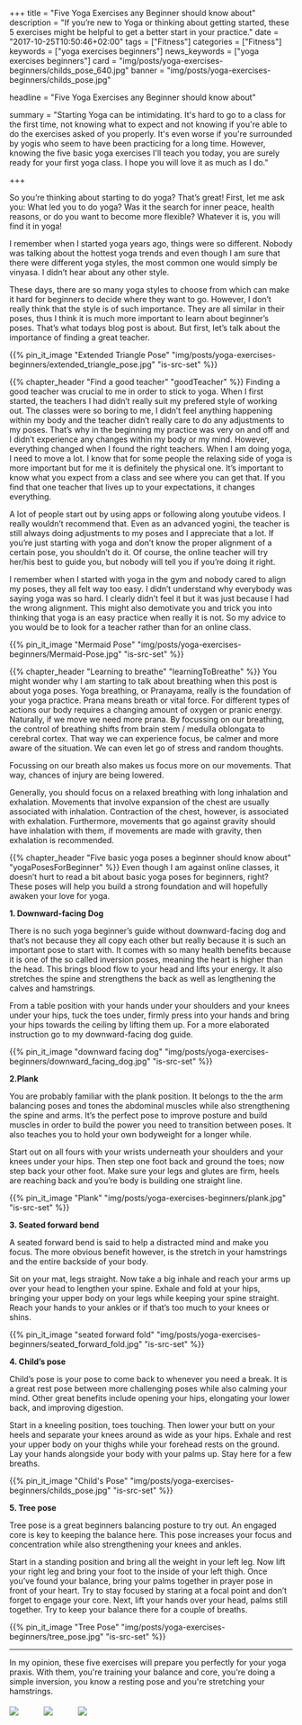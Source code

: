 +++
title = "Five Yoga Exercises any Beginner should know about"
description = "If you’re new to Yoga or thinking about getting started, these 5 exercises might be helpful to get a better start in your practice."
date = "2017-10-25T10:50:46+02:00"
tags = ["Fitness"]
categories = ["Fitness"]
keywords = ["yoga exercises beginners"]
news_keywords = ["yoga exercises beginners"]
card = "img/posts/yoga-exercises-beginners/childs_pose_640.jpg"
banner = "img/posts/yoga-exercises-beginners/childs_pose.jpg"

headline = "Five Yoga Exercises any Beginner should know about"

summary = "Starting Yoga can be intimidating. It's hard to go to a class for the first time, not knowing what to expect and not knowing if you're able to do the exercises asked of you properly. It's even worse if you're surrounded by yogis who seem to have been practicing for a long time. However, knowing the five basic yoga exercises I'll teach you today, you are surely ready for your first yoga class. I hope you will love it as much as I do."

+++

So you’re thinking about starting to do yoga? That’s great! First, let me ask you: What led you to do yoga? Was it the search for inner peace, health reasons, or do you want to become more flexible? Whatever it is, you will find it in yoga!

I remember when I started yoga years ago, things were so different. Nobody was talking about the hottest yoga trends and even though I am sure that there were different yoga styles, the most common one would simply be vinyasa. I didn’t hear about any other style.

These days, there are so many yoga styles to choose from which can make it hard for beginners to decide where they want to go. However, I don’t really think that the style is of such importance. They are all similar in their poses, thus I think it is much more important to learn about beginner’s poses. That’s what todays blog post is about. But first, let’s talk about the importance of finding a great teacher.

{{% pin_it_image "Extended Triangle Pose" "img/posts/yoga-exercises-beginners/extended_triangle_pose.jpg" "is-src-set" %}}

{{% chapter_header "Find a good teacher" "goodTeacher" %}}
Finding a good teacher was crucial to me in order to stick to yoga. When I first started, the teachers I had didn’t really suit my prefered style of working out. The classes were so boring to me, I didn’t feel anything happening within my body and the teacher didn’t really care to do any adjustments to my poses. That’s why in the beginning my practice was very on and off and I didn’t experience any changes within my body or my mind. However, everything changed when I found the right teachers. When I am doing yoga, I need to move a lot. I know that for some people the relaxing side of yoga is more important but for me it is definitely the physical one. It’s important to know what you expect from a class and see where you can get that. If you find that one teacher that lives up to your expectations, it changes everything.

A lot of people start out by using apps or following along youtube videos. I really wouldn’t recommend that. Even as an advanced yogini, the teacher is still always doing adjustments to my poses and I appreciate that a lot. If you’re just starting with yoga and don’t know the proper alignment of a certain pose, you shouldn’t do it. Of course, the online teacher will try her/his best to guide you, but nobody will tell you if you’re doing it right.

I remember when I started with yoga in the gym and nobody cared to align my poses, they all felt way too easy. I didn’t understand why everybody was saying yoga was so hard. I clearly didn’t feel it but it was just because I had the wrong alignment. This might also demotivate you and trick you into thinking that yoga is an easy practice when really it is not. So my advice to you would be to look for a teacher rather than for an online class.

{{% pin_it_image "Mermaid Pose" "img/posts/yoga-exercises-beginners/Mermaid-Pose.jpg" "is-src-set" %}}

{{% chapter_header "Learning to breathe" "learningToBreathe" %}}
You might wonder why I am starting to talk about breathing when this post is about yoga poses. Yoga breathing, or Pranayama, really is the foundation of your yoga practice. Prana means breath or vital force. For different types of actions our body requires a changing amount of oxygen or pranic energy. Naturally, if we move we need more prana. By focussing on our breathing, the control of breathing shifts from brain stem / medulla oblongata to cerebral cortex. That way we can experience focus, be calmer and more aware of the situation. We can even let go of stress and random thoughts.

Focussing on our breath also makes us focus more on our movements. That way, chances of injury are being lowered.

Generally, you should focus on a relaxed breathing with long inhalation and exhalation. Movements that involve expansion of the chest are usually associated with inhalation. Contraction of the chest, however, is associated with exhalation. Furthermore, movements that go against gravity should have inhalation with them, if movements are made with gravity, then exhalation is recommended.

{{% chapter_header "Five basic yoga poses a beginner should know about" "yogaPosesForBeginner" %}}
Even though I am against online classes, it doesn’t hurt to read a bit about basic yoga poses for beginners, right? These poses will help you build a strong foundation and will hopefully awaken your love for yoga.

**1. Downward-facing Dog**

There is no such yoga beginner’s guide without downward-facing dog and that’s not because they all copy each other but really because it is such an important pose to start with. It comes with so many health benefits because it is one of the so called inversion poses, meaning the heart is higher than the head. This brings blood flow to your head and lifts your energy. It also stretches the spine and strengthens the back as well as lengthening the calves and hamstrings.

From a table position with your hands under your shoulders and your knees under your hips, tuck the toes under, firmly press into your hands and bring your hips towards the ceiling by lifting them up. For a more elaborated instruction go to my downward-facing dog guide.

{{% pin_it_image "downward facing dog" "img/posts/yoga-exercises-beginners/downward_facing_dog.jpg" "is-src-set" %}}

**2.Plank**

You are probably familiar with the plank position. It belongs to the the arm balancing poses and tones the abdominal muscles while also strengthening the spine and arms. It’s the perfect pose to improve posture and build muscles in order to build the power you need to transition between poses. It also teaches you to hold your own bodyweight for a longer while.

Start out on all fours with your wrists underneath your shoulders and your knees under your hips. Then step one foot back and ground the toes; now step back your other foot. Make sure your legs and glutes are firm, heels are reaching back and you’re body is building one straight line.

{{% pin_it_image "Plank" "img/posts/yoga-exercises-beginners/plank.jpg" "is-src-set" %}}

**3. Seated forward bend**

A seated forward bend is said to help a distracted mind and make you focus. The more obvious benefit however, is the stretch in your hamstrings and the entire backside of your body.

Sit on your mat, legs straight. Now take a big inhale and reach your arms up over your head to lengthen your spine. Exhale and fold at your hips, bringing your upper body on your legs while keeping your spine straight. Reach your hands to your ankles or if that’s too much to your knees or shins.

{{% pin_it_image "seated forward fold" "img/posts/yoga-exercises-beginners/seated_forward_fold.jpg" "is-src-set" %}}

**4. Child’s pose**

Child’s pose is your pose to come back to whenever you need a break. It is a great rest pose between more challenging poses while also calming your mind. Other great benefits include opening your hips, elongating your lower back, and improving digestion.

Start in a kneeling position, toes touching. Then lower your butt on your heels and separate your knees around as wide as your hips. Exhale and rest your upper body on your thighs while your forehead rests on the ground. Lay your hands alongside your body with your palms up. Stay here for a few breaths.

{{% pin_it_image "Child's Pose" "img/posts/yoga-exercises-beginners/childs_pose.jpg" "is-src-set" %}}

**5. Tree pose**

Tree pose is a great beginners balancing posture to try out. An engaged core is key to keeping the balance here. This pose increases your focus and concentration while also strengthening your knees and ankles.

Start in a standing position and bring all the weight in your left leg. Now lift your right leg and bring your foot to the inside of your left thigh. Once you’ve found your balance, bring your palms together in prayer pose in front of your heart. Try to stay focused by staring at a focal point and don’t forget to engage your core. Next, lift your hands over your head, palms still together. Try to keep your balance there for a couple of breaths.

{{% pin_it_image "Tree Pose" "img/posts/yoga-exercises-beginners/tree_pose.jpg" "is-src-set" %}}

<hr class="section-divider">

In my opinion, these five exercises will prepare you perfectly for your yoga praxis. With them, you're training your balance and core, you're doing a simple inversion, you know a resting pose and you're stretching your hamstrings.


<div class="row">
  <div class="col-md-9 col-centered">
    <a href="https://www.amazon.com/Jade-Harmony-Professional-68-Inch-Yoga/dp/B000ECBQRU/ref=as_li_ss_il?s=sports-and-fitness&ie=UTF8&qid=1491922559&sr=1-1&keywords=jade+yoga+mat&linkCode=li2&tag=21moves-20&linkId=8de31d061c976e6be1590d36a34b3029" target="_blank"><img border="0" src="//ws-na.amazon-adsystem.com/widgets/q?_encoding=UTF8&ASIN=B000ECBQRU&Format=_SL160_&ID=AsinImage&MarketPlace=US&ServiceVersion=20070822&WS=1&tag=21moves-20" ></a><img src="https://ir-na.amazon-adsystem.com/e/ir?t=21moves-20&l=li2&o=1&a=B000ECBQRU" width="1" height="1" border="0" alt="" style="border:none !important; margin:20px !important;" />   <a href="https://www.amazon.com/Reehut-2-PC-Yoga-Blocks-Flexibility/dp/B01G35V02W/ref=as_li_ss_il?s=exercise-and-fitness&ie=UTF8&qid=1491922476&sr=1-2&keywords=yoga+block&linkCode=li1&tag=21moves-20&linkId=5318e77491a3bfa7c6d8c87e0971ba9e" target="_blank"><img border="0" src="//ws-na.amazon-adsystem.com/widgets/q?_encoding=UTF8&ASIN=B01G35V02W&Format=_SL110_&ID=AsinImage&MarketPlace=US&ServiceVersion=20070822&WS=1&tag=21moves-20" ></a><img src="https://ir-na.amazon-adsystem.com/e/ir?t=21moves-20&l=li1&o=1&a=B01G35V02W" width="1" height="1" border="0" alt="" style="border:none !important; margin:20px !important;" />  <a href="https://www.amazon.com/Clever-Yoga-10-Foot-Durable-Cotton/dp/B00XB0DGFM/ref=as_li_ss_il?s=exercise-and-fitness&ie=UTF8&qid=1491922541&sr=1-1&keywords=yoga+strap+for+stretching&linkCode=li2&tag=21moves-20&linkId=07f285028621f7c66f81c1eb4da9d329" target="_blank"><img border="0" src="//ws-na.amazon-adsystem.com/widgets/q?_encoding=UTF8&ASIN=B00XB0DGFM&Format=_SL160_&ID=AsinImage&MarketPlace=US&ServiceVersion=20070822&WS=1&tag=21moves-20" ></a><img src="https://ir-na.amazon-adsystem.com/e/ir?t=21moves-20&l=li2&o=1&a=B00XB0DGFM" width="1" height="1" border="0" alt="" style="border:none !important; margin:20px !important;" />
  </div>
</div>












